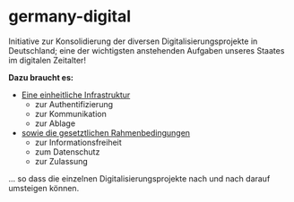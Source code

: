 # germany-digital

Initiative zur Konsolidierung der diversen Digitalisierungsprojekte in Deutschland;
eine der wichtigsten anstehenden Aufgaben unseres Staates im digitalen Zeitalter!

**Dazu braucht es:**

- [Eine einheitliche Infrastruktur](https://github.com/germany-digital/gti)
  - zur Authentifizierung
  - zur Kommunikation
  - zur Ablage
- [sowie die gesetztlichen Rahmenbedingungen](https://github.com/germany-digital/gdg)
  - zur Informationsfreiheit
  - zum Datenschutz
  - zur Zulassung

... so dass die einzelnen Digitalisierungsprojekte nach und nach darauf umsteigen können. 
